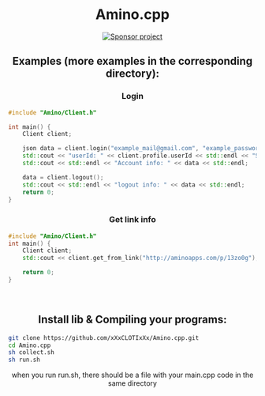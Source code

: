 <body>

<h1 align="center">Amino.cpp</h1>
	<div align="center">
		<a href="https://github.com/xXxCLOTIxXx/xXxCLOTIxXx/blob/main/sponsor.md">
			<img src="https://img.shields.io/static/v1?style=for-the-badge&label=Sponsor project&message=%E2%9D%A4&color=ff69b4" alt="Sponsor project"/>
		</a>
	</div>
<h2 align="center">Examples (more examples in the corresponding directory):</h2>

<h3 align="center">Login</h3>

```cpp
#include "Amino/Client.h"

int main() {
    Client client;

    json data = client.login("example_mail@gmail.com", "example_password");
    std::cout << "userId: " << client.profile.userId << std::endl << "SID: " << client.profile.sid << std::endl;
    std::cout << std::endl << "Account info: " << data << std::endl;

    data = client.logout();
    std::cout << std::endl << "logout info: " << data << std::endl;
    return 0;
}
```
<h3 align="center">Get link info</h3>

```cpp
#include "Amino/Client.h"
int main() {
    Client client;
    std::cout << client.get_from_link("http://aminoapps.com/p/13zo0g");

    return 0;
}

```
<br>
<h2 align="center">Install lib & Compiling your programs:</h2>

```bash
git clone https://github.com/xXxCLOTIxXx/Amino.cpp.git
cd Amino.cpp
sh collect.sh
sh run.sh
```
<p align="center">when you run run.sh, there should be a file with your main.cpp code in the same directory</p>
</body>
